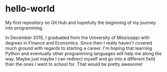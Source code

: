 # hello-world
My first repository on Git Hub and hopefully the beginning of my journey into programming.

In December 2015, I graduated from the University of Mississippi with degrees in Finance and Economics. Since then I really haven't covered much ground with regards to starting a career. I'm hoping that learning Python and eventually other programming languages will help me along the way. Maybe just maybe I can redirect myself and go into a different field than the ones I went to school for. That would be pretty awesome!

